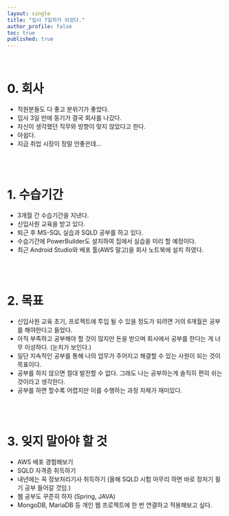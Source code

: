 ```yaml
---
layout: single
title: "입사 7일차가 되었다."
author_profile: false
toc: true
published: true
---
```


<br>

# 0. 회사
* 직원분들도 다 좋고 분위기가 좋았다.
* 입사 3일 만에 동기가 결국 회사를 나갔다.
* 자신이 생각했던 직무와 방향이 맞지 않았다고 한다.
* 아쉽다.
* 지금 취업 시장이 정말 안좋은데...

<br><br>

# 1. 수습기간
* 3개월 간 수습기간을 지낸다.
* 신입사원 교육을 받고 있다.
* 퇴근 후 MS-SQL 실습과 SQLD 공부를 하고 있다.
* 수습기간에 PowerBuilder도 설치하여 집에서 실습을 미리 할 예정이다.
* 최근 Android Studio와 배포 툴(AWS 말고)을 회사 노트북에 설치 하였다.

<br><br>

# 2. 목표
* 신입사원 교육 초기, 프로젝트에 투입 될 수 있을 정도가 되려면 거의 6개월은 공부를 해야한다고 들었다.
* 아직 부족하고 공부해야 할 것이 많지만 돈을 받으며 회사에서 공부를 한다는 게 너무 이상하다. (눈치가 보인다.)
* 일단 지속적인 공부를 통해 나의 업무가 주어지고 해결할 수 있는 사원이 되는 것이 목표이다.
* 공부를 하지 않으면 절대 발전할 수 없다. 그래도 나는 공부하는게 솔직히 편히 쉬는 것이라고 생각한다.
* 공부를 하면 할수록 어렵지만 이를 수행하는 과정 자체가 재미있다.

<br><br>

# 3. 잊지 말아야 할 것
* AWS 배포 경험해보기
* SQLD 자격증 취득하기
* 내년에는 꼭 정보처리기사 취득하기 (올해 SQLD 시험 마무리 하면 바로 정처기 필기 공부 들어갈 것임.)
* 웹 공부도 꾸준히 하자 (Spring, JAVA)
* MongoDB, MariaDB 등 개인 웹 프로젝트에 한 번 연결하고 적용해보고 싶다.